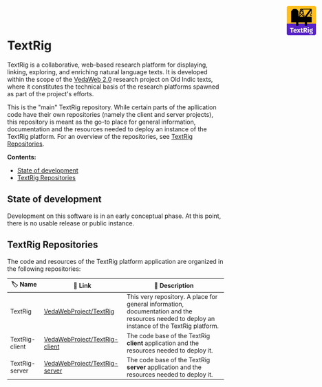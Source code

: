 <img width="72" height="72" align="right" style="position: absolute;  top: 0; right: 0; padding: 12px;" src="resources/logo.png" alt="TextRig logo"/>

# TextRig <!-- omit in toc -->

TextRig is a collaborative, web-based research platform for displaying, linking, exploring, and enriching natural language texts. It is developed within the scope of the [VedaWeb 2.0](https://vedaweb.uni-koeln.de/) research project on Old Indic texts, where it constitutes the technical basis of the research platforms spawned as part of the project's efforts.

This is the "main" TextRig repository. While certain parts of the apllication code have their own repositories (namely the client and server projects), this repository is meant as the go-to place for general information, documentation and the resources needed to deploy an instance of the TextRig platform. For an overview of the repositories, see [TextRig Repositories](#textrig-repositories).


**Contents:**

- [State of development](#state-of-development)
- [TextRig Repositories](#textrig-repositories)


## State of development

Development on this software is in an early conceptual phase. At this point, there is no usable release or public instance. 


## TextRig Repositories

The code and resources of the TextRig platform application are organized in the following repositories:

| 🏷️ Name | 🔗 Link | 📃 Description |
| --- | --- | --- |
| TextRig | [VedaWebProject/TextRig](https://github.com/VedaWebProject/TextRig) | This very repository. A place for general information, documentation and the resources needed to deploy an instance of the TextRig platform. |
| TextRig-client | [VedaWebProject/TextRig-client](https://github.com/VedaWebProject/TextRig-client) | The code base of the TextRig **client** application and the resources needed to deploy it. |
| TextRig-server | [VedaWebProject/TextRig-server](https://github.com/VedaWebProject/TextRig-server) | The code base of the TextRig **server** application and the resources needed to deploy it. |
